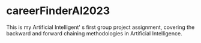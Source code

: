 # careerFinderAI2023
This is my Artificial Intelligent' s  first group project assignment, covering the backward and forward chaining methodologies in Artificial Intelligence.
